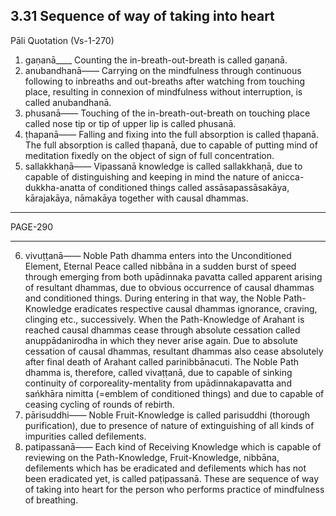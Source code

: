 ## 3.31 Sequence of way of taking into heart
Pāli Quotation (Vs-1-270)
1. gaṇanā____ Counting the in-breath-out-breath is called gaṇanā.
2. anubandhanā—— Carrying on the mindfulness through continuous following to inbreaths and out-breaths after watching from touching place, resulting in connexion of mindfulness without interruption, is called anubandhanā.
3. phusanā—— Touching of the in-breath-out-breath on touching place called nose tip or tip of upper lip is called phusanā.
4. ṭhapanā—— Falling and fixing into the full absorption is called ṭhapanā.
The full absorption is called ṭhapanā, due to capable of putting mind of meditation fixedly on the object of sign of full concentration.
5. sallakkhaṇā—— Vipassanā knowledge is called sallakkhaṇā, due to capable of distinguishing and keeping in mind the nature of anicca-dukkha-anatta of conditioned things called assāsapassāsakāya, kārajakāya, nāmakāya together with causal dhammas.
***
PAGE-290
***
6. vivuṭṭanā—— Noble Path dhamma enters into the Unconditioned Element, Eternal Peace called nibbāna in a sudden burst of speed through emerging from both upādinnaka pavatta called apparent arising of resultant dhammas, due to obvious occurrence of causal dhammas and conditioned things.
During entering in that way, the Noble Path-Knowledge eradicates respective causal dhammas ignorance, craving, clinging etc., successively.
When the Path-Knowledge of Arahant is reached causal dhammas cease through absolute cessation called anuppādanirodha in which they never arise again.
Due to absolute cessation of causal dhammas, resultant dhammas also cease absolutely after final death of Arahant called parinibbānacuti.
The Noble Path dhamma is, therefore, called vivaṭṭanā, due to capable of sinking continuity of corporeality-mentality from upādinnakapavatta and sańkhāra nimitta (=emblem of conditioned things) and due to capable of ceasing cycling of rounds of rebirth.
7. pārisuddhi—— Noble Fruit-Knowledge is called parisuddhi (thorough purification), due to presence of nature of extinguishing of all kinds of impurities called defilements.
8. patipassanā—— Each kind of Receiving Knowledge which is capable of reviewing on the Path-Knowledge, Fruit-Knowledge, nibbāna, defilements which has be eradicated and defilements which has not been eradicated yet, is called paṭipassanā.
These are sequence of way of taking into heart for the person who performs practice of mindfulness of breathing.